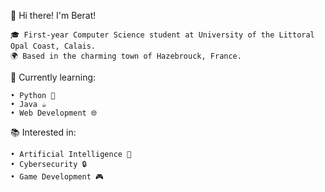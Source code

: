 👋 Hi there! I'm Berat!

    🎓 First-year Computer Science student at University of the Littoral Opal Coast, Calais.
    🌍 Based in the charming town of Hazebrouck, France.

🌟 Currently learning:

    • Python 🐍
    • Java ☕
    • Web Development 🌐

📚 Interested in:

    • Artificial Intelligence 🤖
    • Cybersecurity 🔒
    • Game Development 🎮
